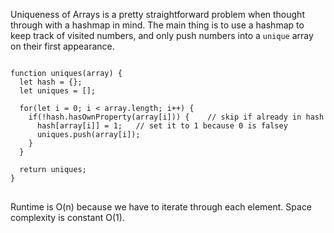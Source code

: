 Uniqueness of Arrays is a pretty straightforward problem when thought through with a hashmap in mind. The main thing is to use a hashmap to keep track of visited numbers, and only push numbers into a `unique` array on their first appearance.

<pre>
<code>
function uniques(array) {
  let hash = {};
  let uniques = [];

  for(let i = 0; i < array.length; i++) {
    if(!hash.hasOwnProperty(array[i])) {    // skip if already in hash
      hash[array[i]] = 1;   // set it to 1 because 0 is falsey
      uniques.push(array[i]);
    }
  }

  return uniques;
}
</code>
</pre>

Runtime is O(n) because we have to iterate through each element. Space complexity is constant O(1).
